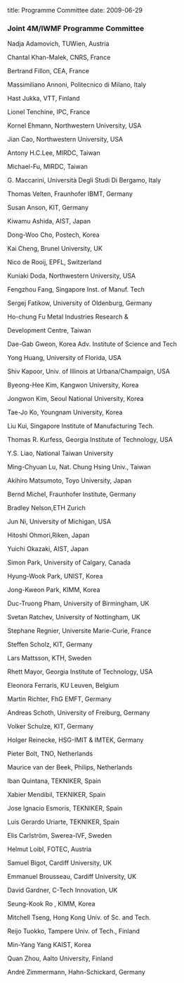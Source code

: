 title: Programme Committee
date: 2009-06-29 
### Joint 4M/IWMF Programme Committee

Nadja Adamovich, TUWien, Austria 

Chantal Khan-Malek, CNRS, France 

Bertrand Fillon, CEA, France

Massimiliano Annoni, Politecnico di Milano, Italy

Hast Jukka, VTT, Finland

Lionel Tenchine, IPC, France

Kornel Ehmann, Northwestern University, USA

Jian Cao, Northwestern University, USA

Antony H.C.Lee, MIRDC, Taiwan

Michael-Fu, MIRDC, Taiwan

G. Maccarini, Università Degli Studi Di Bergamo, Italy

Thomas Velten, Fraunhofer IBMT, Germany

Susan Anson, KIT, Germany

Kiwamu Ashida, AIST, Japan

Dong-Woo Cho, Postech, Korea

Kai Cheng, Brunel University, UK

Nico de Rooij, EPFL, Switzerland

Kuniaki Doda, Northwestern University, USA

Fengzhou Fang, Singapore Inst. of Manuf. Tech

Sergej Fatikow, University of Oldenburg, Germany

Ho-chung Fu Metal Industries Research &

Development Centre, Taiwan

Dae-Gab Gweon, Korea Adv. Institute of Science and Tech

Yong Huang, University of Florida, USA

Shiv Kapoor, Univ. of Illinois at Urbana/Champaign, USA

Byeong-Hee Kim, Kangwon University, Korea

Jongwon Kim, Seoul National University, Korea

Tae-Jo Ko, Youngnam University, Korea

Liu Kui, Singapore Institute of Manufacturing Tech.

Thomas R. Kurfess, Georgia Institute of Technology, USA

Y.S. Liao, National Taiwan University

Ming-Chyuan Lu, Nat. Chung Hsing Univ., Taiwan

Akihiro Matsumoto, Toyo University, Japan

Bernd Michel, Fraunhofer Institute, Germany

Bradley Nelson,ETH Zurich

Jun Ni, University of Michigan, USA

Hitoshi Ohmori,Riken, Japan

Yuichi Okazaki, AIST, Japan

Simon Park, University of Calgary, Canada

Hyung-Wook Park, UNIST, Korea

Jong-Kweon Park, KIMM, Korea

Duc-Truong Pham, University of Birmingham, UK

Svetan Ratchev, University of Nottingham, UK

Stephane Regnier, Universite Marie-Curie, France

Steffen Scholz, KIT, Germany

Lars Mattsson, KTH, Sweden

Rhett Mayor, Georgia Institute of Technology, USA

Eleonora Ferraris, KU Leuven, Belgium

Martin Richter, FhG EMFT, Germany

Andreas Schoth, University of Freiburg, Germany

Volker Schulze, KIT, Germany

Holger Reinecke, HSG-IMIT & IMTEK, Germany

Pieter Bolt, TNO, Netherlands

Maurice van der Beek, Philips, Netherlands

Iban Quintana, TEKNIKER, Spain

Xabier Mendibil, TEKNIKER, Spain

Jose Ignacio Esmoris, TEKNIKER, Spain

Luis Gerardo Uriarte, TEKNIKER, Spain

Elis Carlström, Swerea-IVF, Sweden

Helmut Loibl, FOTEC, Austria

Samuel Bigot, Cardiff University, UK

Emmanuel Brousseau, Cardiff University, UK

David Gardner, C-Tech Innovation, UK

Seung-Kook Ro , KIMM, Korea

Mitchell Tseng, Hong Kong Univ. of Sc. and Tech.

Reijo Tuokko, Tampere Univ. of Tech., Finland

Min-Yang Yang KAIST, Korea

Quan Zhou, Aalto University, Finland

André Zimmermann, Hahn-Schickard, Germany